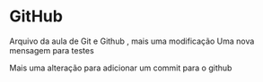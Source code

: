 # GitHub
Arquivo da aula de Git e Github , mais uma modificação
Uma nova mensagem para testes

Mais uma alteração para adicionar um commit para o github

